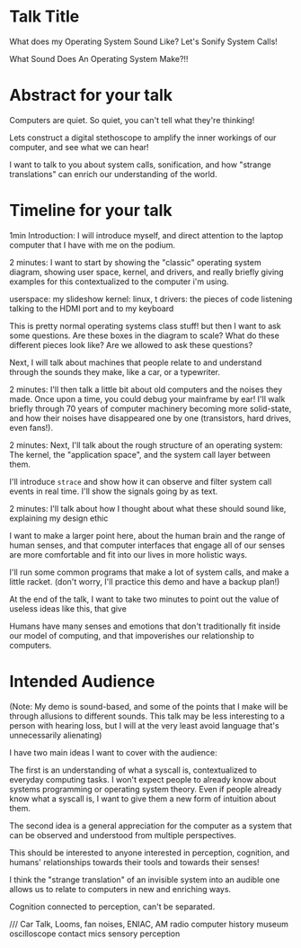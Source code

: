 # Talk Title

What does my Operating System Sound Like? Let's Sonify System Calls!

What Sound Does An Operating System Make?!!

# Abstract for your talk

Computers are quiet. So quiet, you can't tell what they're thinking!

Lets construct a digital stethoscope to amplify the inner workings of our computer, and see what we can hear!

I want to talk to you about system calls, sonification, and how "strange translations" can enrich our understanding of the world.

# Timeline for your talk

1min Introduction:
I will introduce myself, and direct attention to the laptop computer that I have with me on the podium.


2 minutes:
I want to start by showing the "classic" operating system diagram, showing user space, kernel, and drivers, and really briefly giving examples for this contextualized to the computer i'm using. 

userspace: my slideshow
kernel: linux, t
drivers: the pieces of code listening talking to the HDMI port and to my keyboard 

This is pretty normal operating systems class stuff! but then I want to ask some questions. Are these boxes in the diagram to scale? What do these different pieces look like? Are we allowed to ask these questions?


Next, I will talk about machines that people relate to and understand through the sounds they make, like a car, or a typewriter.

2 minutes:
I'll then talk a little bit about old computers and the noises they made. Once upon a time, you could debug your mainframe by ear!
I'll walk briefly through 70 years of computer machinery becoming more solid-state, and how their noises have disappeared one by one (transistors, hard drives, even fans!).

2 minutes:
Next, I'll talk about the rough structure of an operating system:
The kernel, the "application space", and the system call layer between them.

I'll introduce `strace` and show how it can observe and filter system call events in real time. I'll show the signals going by as text.

2 minutes:
I'll talk about how I thought about what these should sound like, explaining my design ethic

I want to make a larger point here, about the human brain and the range of human senses, and that computer interfaces that engage all of our senses are more comfortable and fit into our lives in more holistic ways.

I'll run some common programs that make a lot of system calls, and make a little racket.
(don't worry, I'll practice this demo and have a backup plan!)

At the end of the talk, I want to take two minutes to point out the value of useless ideas like this, that give

Humans have many senses and emotions that don't traditionally fit inside our model of computing, and that impoverishes our relationship to computers.

# Intended Audience

(Note: My demo is sound-based, and some of the points that I make will be through allusions to different sounds. This talk may be less interesting to a person with hearing loss, but I will at the very least avoid language that's unnecessarily alienating) 

I have two main ideas I want to cover with the audience:

The first is an understanding of what a syscall is, contextualized to everyday computing tasks. I won't expect people to already know about systems programming or operating system theory. Even if people already know what a syscall is, I want to give them a new form of intuition about them.


The second idea is a general appreciation for the computer as a system that can be observed and understood from multiple perspectives. 

This should be interested to anyone interested in perception, cognition, and humans' relationships towards their tools and towards their senses!

I think the "strange translation" of an invisible system into an audible one allows us to relate to computers in new and enriching ways.

Cognition connected to perception, can't be separated.

///
Car Talk, Looms, fan noises, ENIAC, AM radio
computer history museum
oscilloscope
contact mics
sensory perception
